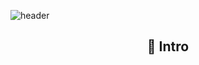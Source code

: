 <!--### Hi there 👋-->

![header](https://capsule-render.vercel.app/api?type=slice&color=auto&height=200@width=600&text=Welcome&fontAlign=70&rotate=13&fontAlignY=25&desc=I%20am%20dodlfhd1%20&descAlign=70.&descAlignY=44)

<div align=center>
  <h2>🙌 Intro </h2>
</div>

<!--
**dodlfhd1/dodlfhd1** is a ✨ _special_ ✨ repository because its `README.md` (this file) appears on your GitHub profile.

Here are some ideas to get you started:

- 🔭 I’m currently working on ...
- 🌱 I’m currently learning ...
- 👯 I’m looking to collaborate on ...
- 🤔 I’m looking for help with ...
- 💬 Ask me about ...
- 📫 How to reach me: ...
- 😄 Pronouns: ...
- ⚡ Fun fact: ...
-->
